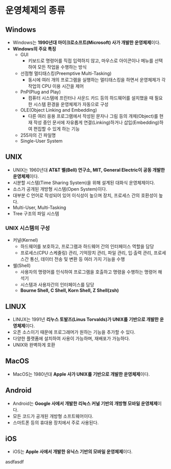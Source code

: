 # 운영체제의 종류

## Windows

- Windows는 **1990년대 마이크로소프트(Microsoft) 사가 개발한 운영체제**이다.
- **Windows의 주요 특징**
  - GUI
    - 키보드로 명령어를 직접 입력하지 않고, 마우스로 아이콘이나 메뉴를 선택하여 모든 작업을 수행하는 방식
  - 선점형 멀티태스킹(Preemptive Multi-Tasking)
    - 동시에 여러 개의 프로그램을 실행하는 멀티태스킹을 하면서 운영체제가 각 작업의 CPU 이용 시간을 제어
  - PnP(Plug and Play)
    - 컴퓨터 시스템에 프린터나 사운드 카드 등의 하드웨어를 설치했을 때 필요한 시스템 환경을 운영체제가 자동으로 구성
  - OLE(Object Linking and Embedding)
    - 다른 여러 응용 프로그램에서 작성된 문자나 그림 등의 개체(Object)를 현재 작성 중인 문서에 자유롭게 연결(Linking)하거나 삽입(Embedding)하여 편집할 수 있게 하는 기능
  - 255자의 긴 파일명
  - Single-User System

## UNIX

- UNIX는 1960년대 **AT&T 벨(Bell) 연구소, MIT, General Electric이 공동 개발한 운영체제**이다.
- 시분할 시스템(Time Sharing System)을 위해 설계된 대화식 운영체제이다.
- 소스가 공개된 개방형 시스템(Open System)이다.
- 대부분 C 언어로 작성되어 있어 이식성이 높으며 장치, 프로세스 간의 호환성이 높다.
- Multi-User, Multi-Tasking
- Tree 구조의 파일 시스템

### UNIX 시스템의 구성

- 커널(Kernel)
  - 하드웨어를 보호하고, 프로그램과 하드웨어 간의 인터페이스 역할을 담당
  - 프로세스(CPU 스케줄링) 관리, 기억장치 관리, 파일 관리, 입∙출력 관리, 프로세스간 통신, 데이터 전송 및 변환 등 여러 가지 기능을 수행
- 쉘(Shell)
  - 사용자의 명령어를 인식하여 프로그램을 호출하고 명령을 수행하는 명령어 해석기
  - 시스템과 사용자간의 인터페이스를 담당
  - **Bourne Shell, C Shell, Korn Shell, Z Shell(zsh)**

## LINUX

- LINUX는 1991년 **리누스 토발즈(Linus Torvalds)가 UNIX를 기반으로 개발한 운영체제**이다.
- 오픈 소스이기 때문에 프로그래머가 원하는 기능을 추가할 수 있다.
- 다양한 플랫폼에 설치하여 사용이 가능하며, 재배포가 가능하다.
- UNIX와 완벽하게 호환

## MacOS

- MacOS는 1980년대 **Apple 사가 UNIX를 기반으로 개발한 운영체제**이다.

## Android

- Android는 **Google 사에서 개발한 리눅스 커널 기반의 개방형 모바일 운영체제**이다.
- 모든 코드가 공개된 개방형 소프트웨어이다.
- 스마트폰 등의 휴대용 장치에서 주로 사용된다.

## iOS

- iOS는 **Apple 사에서 개발한 유닉스 기반의 모바일 운영체제**이다.

asdfasdf
